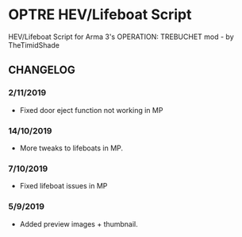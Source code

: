 # OPTRE HEV/Lifeboat Script
HEV/Lifeboat Script for Arma 3's OPERATION: TREBUCHET mod - by TheTimidShade

## CHANGELOG
### 2/11/2019
- Fixed door eject function not working in MP

### 14/10/2019
- More tweaks to lifeboats in MP.

### 7/10/2019
- Fixed lifeboat issues in MP

### 5/9/2019
- Added preview images + thumbnail.
